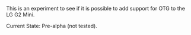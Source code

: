 This is an experiment to see if it is possible to add support for OTG to the LG G2 Mini.

Current State: Pre-alpha (not tested).

